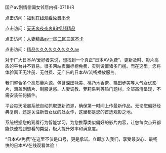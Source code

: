 国产av剧情偷闻女邻居内裤-0711HR

点击访问：<a href="https://heiliaoe8ajia.pages.dev">福利在线观看免费不卡</a>

点击访问：<a href="https://heiliaowzu4ur.pages.dev">天天爽夜夜爽88视频精品</a>

点击访问：<a href="https://heiliaoga6s9v.pages.dev">人妻精品av一区二区三区不卡</a>

点击访问：<a href="https://heiliaowzu4ur.pages.dev">精品久久久久久久久久久aⅴ</a>


对于广大日本AV爱好者来说，想找到一个真正“日本AV免费”、更新及时、影片高质的平台并不容易。很多网站表面标榜免费，实则设置诸多门槛。而在这里，您将体验真正无注册、无付费、无广告的日本AV流畅播放服务。

我们整合多个高质量片源，包含深田咏美、桃乃木香奈、篠田步美等人气女优影片，涵盖剧情片、制服诱惑、人妻调教、萝莉系列等热门题材，全部高清呈现，不需安装任何插件。

平台每天凌晨系统自动抓取更新资源，确保第一时间上传最新作品。无论您偏好经典复刻，还是关注新晋女优的处女作，这里都是您的首选观影之地。

系统根据您的观看行为智能学习，为您推荐类似偏好的影片内容，让您每次点开都能快速找到想看的类型，极大提升效率和满意度。

“日本AV免费”在这里不仅是口号，更是承诺。立即加入我们，享受最安心、最畅快的日本AV在线观看体验！

<span style="display:none;">[Canonical link](https://github.com/lk20250711/riben205)</span>
